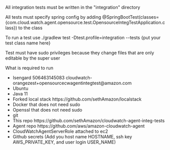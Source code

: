 All integration tests must be written in the "integration" directory

All tests must specify spring config by adding @SpringBootTest(classes={com.cloud.watch.agent.opensource.test.OpensourceIntegTestApplication.class}) to the class

To run a test use ./gradlew test -Dtest.profile=integration --tests {put your test class name here}

Test must have sudo privileges because they change files that are only editable by the super user

What is required to run

<ul>
    <li>
        Isengard 506463145083 cloudwatch-orangezest+opensourcecwagentintegtest@amazon.com
    </li>
    <li>
        Ubuntu
    </li>
    <li>
        Java 11
    </li>
    <li>
        Forked local stack https://github.com/sethAmazon/localstack
    </li>
    <li>
        Docker that does not need sudo
    </li>
    <li>
        Openssl that does not need sudo
    </li>
    <li>
        git
    </li>
    <li>
        This repo https://github.com/sethAmazon/cloudwatch-agent-integ-tests
    </li>
    <li>
        Agent repo https://github.com/aws/amazon-cloudwatch-agent
    </li>
    <li>
        CloudWatchAgentServerRole attached to ec2
    </li>
    <li>
        Github secrets (Add you host name HOSTNAME, ssh key AWS_PRIVATE_KEY, and user login USER_NAME)
    </li>
</ul>